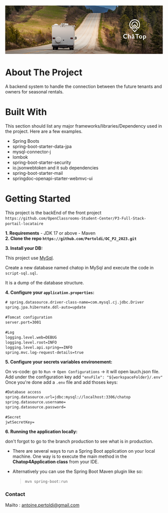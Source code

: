 ![Telesport](/chatop.png)


# About The Project

A backend system to handle the connection between the future tenants and owners for seasonal rentals.

# Built With

This section should list any major frameworks/libraries/Dependency used in the project. Here are a few examples.
 - Spring Boots
 - spring-boot-starter-data-jpa
 - mysql-connector-j
 - lombok
 - spring-boot-starter-security
 - io.jsonwebtoken and it sub dependencies 
 - spring-boot-starter-mail
 - springdoc-openapi-starter-webmvc-ui


# Getting Started
This project is the backEnd of the front project ```https://github.com/OpenClassrooms-Student-Center/P3-Full-Stack-portail-locataire```

**1. Requirements**
    - JDK 17 or above
    - Maven
<br>
**2. Clone the repo ```https://github.com/Pertoldi/OC_P2_2023.git```**
<br>

**3. Install your DB:**

This project use [MySql](https://www.mysql.com/fr/downloads/).

Create a new database named chatop in MySql and execute the code in ```script-sql.sql```.

It is a dump of the database structure.


**4. Configure your ```application.properties```:** 
```
# spring.datasource.driver-class-name=com.mysql.cj.jdbc.Driver
spring.jpa.hibernate.ddl-auto=update

#Tomcat configuration
server.port=3001

#Log
logging.level.web=DEBUG
logging.level.root=INFO
logging.level.api.spring==INFO
spring.mvc.log-request-details=true 
```

**5. Configure your secrets variables environement:**

On vs-code: go to ```Run``` -> ```Open Configurations``` -> it will open lauch.json file. Add under the configuration key add ```"envFile": "${workspaceFolder}/.env"```
Once you're done add a ```.env``` file and add thoses keys:
``` 
#Database access
spring.datasource.url=jdbc:mysql://localhost:3306/chatop
spring.datasource.username=
spring.datasource.password=

#Secret
jwtSecretKey=
```

**6. Running the application locally:**  

don't forgot to go to the branch production to see what is in production.
- There are several ways to run a Spring Boot application on your local machine. One way is to execute the main method in the **Chatop4Application class** from your IDE.

- Alternatively you can use the Spring Boot Maven plugin like so:
    >`mvn spring-boot:run`

### Contact

Mailto : <a href="mailto:antoine.pertoldi+chatop@gmail.com">antoine.pertoldi@gmail.com</a>